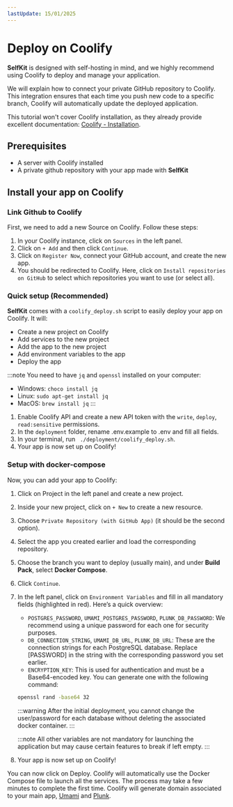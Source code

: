```yaml
---
lastUpdate: 15/01/2025
---
```


# Deploy on Coolify

**SelfKit** is designed with self-hosting in mind, and we highly recommend using Coolify to deploy and manage your application.

We will explain how to connect your private GitHub repository to Coolify. This integration ensures that each time you push new code to a specific branch, Coolify will automatically update the deployed application.

This tutorial won't cover Coolify installation, as they already provide excellent documentation: 
[Coolify - Installation](https://coolify.io/docs/installation).

## Prerequisites

- A server with Coolify installed
- A private github repository with your app made with **SelfKit**

## Install your app on Coolify

### Link Github to Coolify
First, we need to add a new Source on Coolify. Follow these steps:
1. In your Coolify instance, click on ```Sources``` in the left panel.
2. Click on ```+ Add``` and then click ```Continue```.
3. Click on ```Register Now```, connect your GitHub account, and create the new app.
4. You should be redirected to Coolify. Here, click on ```Install repositories on GitHub``` to select which repositories you want to use (or select all).

### Quick setup (Recommended)

**SelfKit** comes with a ```coolify_deploy.sh``` script to easily deploy your app on Coolify. It will:
- Create a new project on Coolify
- Add services to the new project
- Add the app to the new project
- Add environment variables to the app
- Deploy the app

:::note
You need to have ```jq``` and ```openssl``` installed on your computer:
- Windows: ```choco install jq```
- Linux: ```sudo apt-get install jq```
- MacOS: ```brew install jq```
:::

1. Enable Coolify API and create a new API token with the ```write```, ```deploy```, ```read:sensitive``` permissions.
2. In the ``` deployment ``` folder, rename .env.example to .env and fill all fields.
3. In your terminal, run ``` ./deployment/coolify_deploy.sh```.
4. Your app is now set up on Coolify!


### Setup with docker-compose
Now, you can add your app to Coolify:
1. Click on Project in the left panel and create a new project.
2. Inside your new project, click on ```+ New``` to create a new resource.
3. Choose ```Private Repository (with GitHub App)``` (it should be the second option).
4. Select the app you created earlier and load the corresponding repository.
5. Choose the branch you want to deploy (usually main), and under **Build Pack**, select **Docker Compose**.
6. Click ```Continue```.
7. In the left panel, click on ```Environment Variables``` and fill in all mandatory fields (highlighted in red). Here’s a quick overview:
    - ```POSTGRES_PASSWORD```, ```UMAMI_POSTGRES_PASSWORD```, ```PLUNK_DB_PASSWORD```: We recommend using a unique password for each one for security purposes.
    - ```DB_CONNECTION_STRING```, ```UMAMI_DB_URL```, ```PLUNK_DB_URL```: These are the connection strings for each PostgreSQL database. Replace [PASSWORD] in the string with the corresponding password you set earlier.
    - ```ENCRYPTION_KEY```: This is used for authentication and must be a Base64-encoded key. You can generate one with the following command: 
    ```bash 
    openssl rand -base64 32
    ```
    :::warning
    After the initial deployment, you cannot change the user/password for each database without deleting the associated docker container.
    :::

    :::note
    All other variables are not mandatory for launching the application but may cause certain features to break if left empty.
    :::
8. Your app is now set up on Coolify!

You can now click on Deploy. Coolify will automatically use the Docker Compose file to launch all the services. The process may take a few minutes to complete the first time.
Coolify will generate domain associated to your main app, [Umami](/docs/analytics) and [Plunk](/docs/email).

